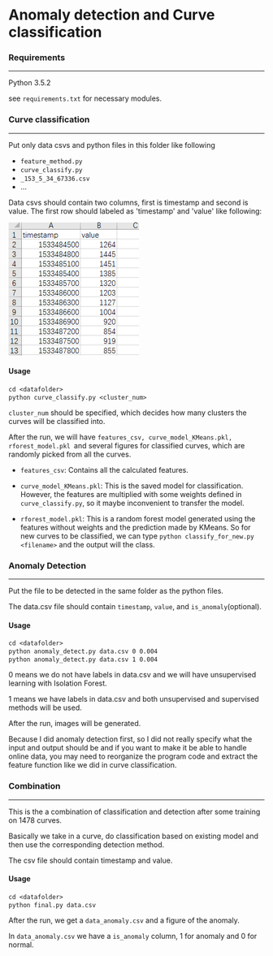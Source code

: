 # Anomaly detection and Curve classification

### Requirements

-------

Python 3.5.2

see `requirements.txt` for necessary modules. 



### Curve classification

--------

Put only data csvs and python files in this folder like following

+ `feature_method.py`
+ `curve_classify.py`
+ `_153_5_34_67336.csv`
+ ...

Data csvs should contain two columns, first is timestamp and second is value. The first row should labeled as 'timestamp' and 'value' like following:

![data](data.png)

#### Usage

```shell
cd <datafolder>
python curve_classify.py <cluster_num>
```

`cluster_num` should be specified, which decides how many clusters the curves will be classified into. 

After the run, we will have `features_csv, curve_model_KMeans.pkl, rforest_model.pkl `and several figures for classified curves, which are randomly picked from all the curves. 

+ `features_csv`: Contains all the calculated features. 

+ `curve_model_KMeans.pkl`: This is the saved model for classification. However, the features are multiplied with some weights defined in `curve_classify.py`, so it maybe inconvenient to transfer the model. 
+ `rforest_model.pkl`: This is a random forest model generated using the features without weights and the prediction made by KMeans. So for new curves to be classified, we can type `python classify_for_new.py <filename>` and the output will the class.  



### Anomaly Detection

--------

Put the file to be detected in the same folder as the python files. 

The data.csv file should contain `timestamp`, `value`, and `is_anomaly`(optional). 

#### Usage

```shell
cd <datafolder>
python anomaly_detect.py data.csv 0 0.004
python anomaly_detect.py data.csv 1 0.004
```

0 means we do not have labels in data.csv and we will have unsupervised learning with Isolation Forest. 

1 means we have labels in data.csv and both unsupervised and supervised methods will be used. 

After the run, images will be generated. 

Because I did anomaly detection first, so I did not really specify what the input and output should be and if you want to make it be able to handle online data, you may need to reorganize the program code and extract the feature function like we did in curve classification. 



### Combination

-------

This is the a combination of classification and detection after some training on 1478 curves. 

Basically we take in a curve, do classification based on existing model and then use the corresponding detection method. 

The csv file should contain timestamp and value. 

#### Usage

```shell
cd <datafolder>
python final.py data.csv
```

After the run, we get a `data_anomaly.csv` and a figure of the anomaly. 

In `data_anomaly.csv` we have a `is_anomaly` column, 1 for anomaly and 0 for normal. 